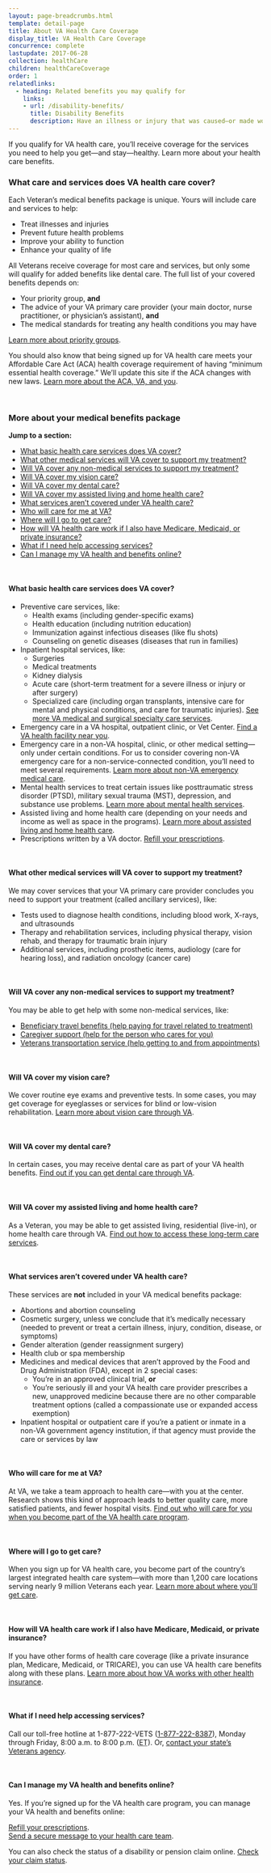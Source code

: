 ```yaml
---
layout: page-breadcrumbs.html
template: detail-page
title: About VA Health Care Coverage
display_title: VA Health Care Coverage
concurrence: complete
lastupdate: 2017-06-28
collection: healthCare
children: healthCareCoverage
order: 1
relatedlinks:
  - heading: Related benefits you may qualify for
    links:
    - url: /disability-benefits/
      title: Disability Benefits
      description: Have an illness or injury that was caused—or made worse—by your active-duty service? Find out if you can get disability compensation (monthly payments) from VA.
---
```

<div itemscope itemtype="http://schema.org/FAQPage">
<div itemprop="description" class="va-introtext">

If you qualify for VA health care, you’ll receive coverage for the services you need to help you get—and stay—healthy. Learn more about your health care benefits.

</div>

<div class="feature" markdown=“1” itemscope itemtype="http://schema.org/Question">

<h3 itemprop="name">What care and services does VA health care cover?</h3>
<div itemprop="acceptedAnswer" itemscope itemtype="http://schema.org/Answer">
<div itemprop="text">
Each Veteran’s medical benefits package is unique. Yours will include care and services to help:

- Treat illnesses and injuries
- Prevent future health problems
- Improve your ability to function
- Enhance your quality of life

All Veterans receive coverage for most care and services, but only some will qualify for added benefits like dental care. The full list of your covered benefits depends on:

- Your priority group, **and**
- The advice of your VA primary care provider (your main doctor, nurse practitioner, or physician’s assistant), **and**
- The medical standards for treating any health conditions you may have

[Learn more about priority groups](/health-care/eligibility/#priority-groups).

You should also know that being signed up for VA health care meets your Affordable Care Act (ACA) health coverage requirement of having “minimum essential health coverage.” We’ll update this site if the ACA changes with new laws. [Learn more about the ACA, VA, and you](https://www.va.gov/health/aca/FAQ.asp).
</div>
</div>
</div>

<br>

### More about your medical benefits package

**Jump to a section:**

- [What basic health care services does VA cover?](#health-about-basic)
- [What other medical services will VA cover to support my treatment?](#health-about-other-services)
- [Will VA cover any non-medical services to support my treatment?](#health-about-non-medical)
- [Will VA cover my vision care?](#health-about-vision)
- [Will VA cover my dental care?](#health-about-dental)
- [Will VA cover my assisted living and home health care?](#health-about-assisted-living)
- [What services aren’t covered under VA health care?](#health-about-not-covered)
- [Who will care for me at VA?](#health-about-care-team)
- [Where will I go to get care?](#health-about-care-locations)
- [How will VA health care work if I also have Medicare, Medicaid, or private insurance?](#health-about-other-insurance)
- [What if I need help accessing services?](#health-accessing-services)
- [Can I manage my VA health and benefits online?](#health-manage-online)

<br>

<div id="health-about-basic" itemscope itemtype="http://schema.org/Question">
<h4 itemprop="name">What basic health care services does VA cover?</h4>
<div itemprop="acceptedAnswer" itemscope itemtype="http://schema.org/Answer">
<div itemprop="text">

- Preventive care services, like:
  - Health exams (including gender-specific exams)
  - Health education (including nutrition education)
  - Immunization against infectious diseases (like flu shots)
  - Counseling on genetic diseases (diseases that run in families)
- Inpatient hospital services, like:
  - Surgeries
  - Medical treatments
  - Kidney dialysis
  - Acute care (short-term treatment for a severe illness or injury or after surgery)
  - Specialized care (including organ transplants, intensive care for mental and physical conditions, and care for traumatic injuries). [See more VA medical and surgical specialty care services](https://www.va.gov/healthbenefits/access/specialty_care_services.asp).
- Emergency care in a VA hospital, outpatient clinic, or Vet Center. [Find a VA health facility near you](https://www.vets.gov/facilities/).
- Emergency care in a non-VA hospital, clinic, or other medical setting—only under certain conditions. For us to consider covering non-VA emergency care for a non-service-connected condition, you’ll need to meet several requirements. [Learn more about non-VA emergency medical care](https://www.va.gov/HEALTHBENEFITS/access/emergency_care.asp).
- Mental health services to treat certain issues like posttraumatic stress disorder (PTSD), military sexual trauma (MST), depression, and substance use problems. [Learn more about mental health services](/health-care/health-conditions/mental-health/).
- Assisted living and home health care (depending on your needs and income as well as space in the programs). [Learn more about assisted living and home health care](/health-care/about-va-health-care/assisted-living-and-home-health-care/).
- Prescriptions written by a VA doctor. [Refill your prescriptions](/health-care/prescriptions/).

</div>
</div>
</div>
<br>

<div id="health-about-other-services" itemscope itemtype="http://schema.org/Question">
<h4 itemprop="name">What other medical services will VA cover to support my treatment?</h4>
<div itemprop="acceptedAnswer" itemscope itemtype="http://schema.org/Answer">
<div itemprop="text">

We may cover services that your VA primary care provider concludes you need to support your treatment (called ancillary services), like:

- Tests used to diagnose health conditions, including blood work, X-rays, and ultrasounds
- Therapy and rehabilitation services, including physical therapy, vision rehab, and therapy for traumatic brain injury
- Additional services, including prosthetic items, audiology (care for hearing loss), and radiation oncology (cancer care)

</div>
</div>
</div>
<br>

<div id="health-about-non-medical" itemscope itemtype="http://schema.org/Question">
<h4 itemprop="name"> Will VA cover any non-medical services to support my treatment?</h4>
<div itemprop="acceptedAnswer" itemscope itemtype="http://schema.org/Answer">
<div itemprop="text">

You may be able to get help with some non-medical services, like:

- [Beneficiary travel benefits (help paying for travel related to treatment)](https://www.va.gov/healthbenefits/vtp/beneficiary_travel.asp)
- [Caregiver support (help for the person who cares for you)](https://www.caregiver.va.gov/)
- [Veterans transportation service (help getting to and from appointments)](https://www.va.gov/healthbenefits/vtp/veterans_transportation_service.asp)

</div>
</div>
</div>
<br>

<div id="health-about-vision" itemscope itemtype="http://schema.org/Question">
<h4 itemprop="name">Will VA cover my vision care?</h4>
<div itemprop="acceptedAnswer" itemscope itemtype="http://schema.org/Answer">
<div itemprop="text">

We cover routine eye exams and preventive tests. In some cases, you may get coverage for eyeglasses or services for blind or low-vision rehabilitation. [Learn more about vision care through VA](/health-care/about-va-health-care/vision-care/).

</div>
</div>
</div>
<br>

<div id="health-about-dental" itemscope itemtype="http://schema.org/Question">
<h4 itemprop="name">Will VA cover my dental care?</h4>
<div itemprop="acceptedAnswer" itemscope itemtype="http://schema.org/Answer">
<div itemprop="text">

In certain cases, you may receive dental care as part of your VA health benefits. [Find out if you can get dental care through VA](/health-care/about-va-health-care/dental-care/).

</div>
</div>
</div>
<br>

<div id="health-about-assisted-living" itemscope itemtype="http://schema.org/Question">
<h4 itemprop="name">Will VA cover my assisted living and home health care?</h4>
<div itemprop="acceptedAnswer" itemscope itemtype="http://schema.org/Answer">
<div itemprop="text">

As a Veteran, you may be able to get assisted living, residential (live-in), or home health care through VA. [Find out how to access these long-term care services](/health-care/about-va-health-care/assisted-living-and-home-health-care/).

</div>
</div>
</div>
<br>

<div id="health-about-not-covered" itemscope itemtype="http://schema.org/Question">
<h4 itemprop="name">What services aren’t covered under VA health care?</h4>
<div itemprop="acceptedAnswer" itemscope itemtype="http://schema.org/Answer">
<div itemprop="text">

These services are **not** included in your VA medical benefits package:

- Abortions and abortion counseling
- Cosmetic surgery, unless we conclude that it’s medically necessary (needed to prevent or treat a certain illness, injury, condition, disease, or symptoms)
- Gender alteration (gender reassignment surgery)
- Health club or spa membership
- Medicines and medical devices that aren’t approved by the Food and Drug Administration (FDA), except in 2 special cases:
  - You’re in an approved clinical trial, **or**
  - You’re seriously ill and your VA health care provider prescribes a new, unapproved medicine because there are no other comparable treatment options (called a compassionate use or expanded access exemption)
 - Inpatient hospital or outpatient care if you’re a patient or inmate in a non-VA government agency institution, if that agency must provide the care or services by law

</div>
</div>
</div>
<br>

<div id="health-about-care-team" itemscope itemtype="http://schema.org/Question">
<h4 itemprop="name">Who will care for me at VA?</h4>
<div itemprop="acceptedAnswer" itemscope itemtype="http://schema.org/Answer">
<div itemprop="text">

At VA, we take a team approach to health care—with you at the center. Research shows this kind of approach leads to better quality care, more satisfied patients, and fewer hospital visits. [Find out who will care for you when you become part of the VA health care program](/health-care/about-va-health-care/your-care-team/).

</div>
</div>
</div>
<br>

<div id="health-about-care-locations" itemscope itemtype="http://schema.org/Question">
<h4 itemprop="name">Where will I go to get care?</h4>
<div itemprop="acceptedAnswer" itemscope itemtype="http://schema.org/Answer">
<div itemprop="text">

When you sign up for VA health care, you become part of the country’s largest integrated health care system—with more than 1,200 care locations serving nearly 9 million Veterans each year. [Learn more about where you’ll get care](/health-care/about-va-health-care/where-you-get-care/).

</div>
</div>
</div>
<br>

<div id="health-about-other-insurance" itemscope itemtype="http://schema.org/Question">
<h4 itemprop="name">How will VA health care work if I also have Medicare, Medicaid, or private insurance?</h4>
<div itemprop="acceptedAnswer" itemscope itemtype="http://schema.org/Answer">
<div itemprop="text">

If you have other forms of health care coverage (like a private insurance plan, Medicare, Medicaid, or TRICARE), you can use VA health care benefits along with these plans. [Learn more about how VA works with other health insurance](/health-care/about-va-health-care/va-health-care-and-other-insurance/).

</div>
</div>
</div>
<br>

<div id="health-accessing-services" itemscope itemtype="http://schema.org/Question">
<h4 itemprop="name">What if I need help accessing services?</h4>
<div itemprop="acceptedAnswer" itemscope itemtype="http://schema.org/Answer">
<div itemprop="text">

Call our toll-free hotline at 1-877-222-VETS (<a href="tel:+18772228387">1-877-222-8387</a>), Monday through Friday, 8:00 a.m. to 8:00 p.m. (<abbr title="eastern time">ET</abbr>). Or, [contact your state’s Veterans agency](https://www.va.gov/statedva.htm).

</div>
</div>
</div>
<br>

<div id="health-manage-online" itemscope itemtype="http://schema.org/Question">
<h4 itemprop="name">Can I manage my VA health and benefits online?</h4>
<div itemprop="acceptedAnswer" itemscope itemtype="http://schema.org/Answer">
<div itemprop="text">

Yes. If you’re signed up for the VA health care program, you can manage your VA health and benefits online:

[Refill your prescriptions](/health-care/prescriptions/). <br>
[Send a secure message to your health care team](/health-care/messaging/).

You can also check the status of a disability or pension claim online. [Check your claim status](track-claims/).

</div>
</div>
</div>
</div>
